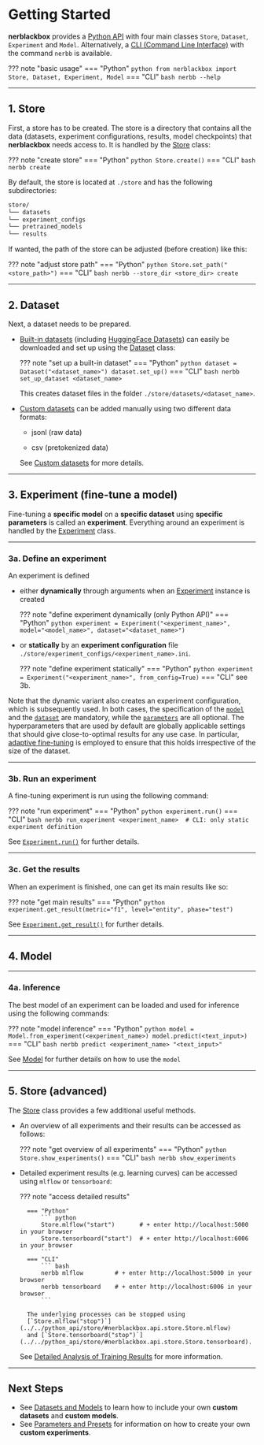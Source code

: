 # Getting Started

**nerblackbox** provides a [Python API](../../python_api/overview) with four main classes 
`Store`, `Dataset`, `Experiment` and `Model`.
Alternatively, a [CLI (Command Line Interface)](../../cli/cli) with the command `nerbb` is available.

??? note "basic usage"
    === "Python"
        ``` python
        from nerblackbox import Store, Dataset, Experiment, Model
        ```
    === "CLI"
        ``` bash
        nerbb --help
        ```

-----------
## 1. Store

First, a store has to be created. 
The store is a directory that contains all the data 
(datasets, experiment configurations, results, model checkpoints)
that **nerblackbox** needs access to. 
It is handled by the [Store](../../python_api/store) class:

??? note "create store"
    === "Python"
        ``` python
        Store.create()
        ```
    === "CLI"
        ``` bash
        nerbb create
        ```

By default, the store is located at ``./store`` and has the following subdirectories:

``` xml
store/
└── datasets
└── experiment_configs
└── pretrained_models
└── results
```

If wanted, the path of the store can be adjusted (before creation) like this:

??? note "adjust store path"
    === "Python"
        ``` python
        Store.set_path("<store_path>")
        ```
    === "CLI"
        ``` bash
        nerbb --store_dir <store_dir> create
        ```

-----------
## 2. Dataset

Next, a dataset needs to be prepared.

- [Built-in datasets](../datasets_and_models/#built-in-datasets) (including [HuggingFace Datasets](../../features/support_huggingface_datasets/))
can easily be downloaded and set up using the [Dataset](../../python_api/dataset) class:


    ??? note "set up a built-in dataset"
        === "Python"
            ``` python
            dataset = Dataset("<dataset_name>")
            dataset.set_up()
            ```
        === "CLI"
            ``` bash
            nerbb set_up_dataset <dataset_name>
            ```

    This creates dataset files in the folder `./store/datasets/<dataset_name>`.

- [Custom datasets](../datasets_and_models/#custom-datasets) can be added manually using two different data formats:

    - jsonl (raw data)

    - csv (pretokenized data)

    See [Custom datasets](../datasets_and_models/#custom-datasets) for more details.

-----------
## 3. Experiment (fine-tune a model)

Fine-tuning a **specific model** on a **specific dataset** using **specific parameters** is called an **experiment**. 
Everything around an experiment is handled by the [Experiment](../../python_api/experiment) class.

-----------
### 3a. Define an experiment

An experiment is defined 

- either **dynamically** through arguments when an [Experiment](../../python_api/experiment/) instance is created

    ??? note "define experiment dynamically (only Python API)"
        === "Python"
            ``` python
            experiment = Experiment("<experiment_name>", model="<model_name>", dataset="<dataset_name>")
            ```

- or **statically** by an **experiment configuration** file ``./store/experiment_configs/<experiment_name>.ini``.

    ??? note "define experiment statically"
        === "Python"
            ``` python
            experiment = Experiment("<experiment_name>", from_config=True)
            ```
        === "CLI"
            see 3b.

Note that the dynamic variant also creates an experiment configuration, which is subsequently used.
In both cases, the specification of the [`model`](../datasets_and_models) and the [`dataset`](../datasets_and_models) are mandatory, while the [`parameters`](../parameters_and_presets/#parameters) are all optional. The hyperparameters that are used by default are globally applicable settings that should give close-to-optimal results for any use case.
In particular, [adaptive fine-tuning](../../features/training/adaptive_finetuning) is employed to ensure that this holds irrespective of the size of the dataset.  

-----------
### 3b. Run an experiment

A fine-tuning experiment is run using the following command:

??? note "run experiment"
    === "Python"
        ``` python
        experiment.run()
        ```
    === "CLI"
        ``` bash
        nerbb run_experiment <experiment_name>  # CLI: only static experiment definition
        ```

See [`Experiment.run()`](../../python_api/experiment/#nerblackbox.api.experiment.Experiment.run) for further details.

-----------
### 3c. Get the results

When an experiment is finished, one can get its main results like so:

??? note "get main results"
    === "Python"
        ``` python
        experiment.get_result(metric="f1", level="entity", phase="test")
        ```

See [`Experiment.get_result()`](../../python_api/experiment/#nerblackbox.api.experiment.Experiment.get_result) for further details.

-----------
## 4. Model

-----------
### 4a. Inference

The best model of an experiment can be loaded and used for inference using the following commands:

??? note "model inference"
    === "Python"
        ``` python
        model = Model.from_experiment(<experiment_name>)
        model.predict(<text_input>)
        ```
    === "CLI"
        ``` bash
        nerbb predict <experiment_name> "<text_input>"
        ```
<!---
### 4b. Evaluation

Any model can easily be evaluated on any dataset:

??? note "model evaluation"
    === "Python"
        ``` python
        model = Model.from_checkpoint("<checkpoint_path>")
        model.evaluate("<dataset_name>")
        model.get_result(metric="f1", level="entity", phase="test")
        # 0.9234
        ```
--->

See [Model](../../python_api/model) for further details on how to use the ``model``

-----------
## 5. Store (advanced)

The [Store](../../python_api/store) class provides a few additional useful methods.

- An overview of all experiments and their results can be accessed as follows:

    ??? note "get overview of all experiments"
        === "Python"
            ``` python
            Store.show_experiments()
            ```
        === "CLI"
            ``` bash
            nerbb show_experiments
            ```

- Detailed experiment results (e.g. learning curves) can be accessed using `mlflow` or `tensorboard`:

    ??? note "access detailed results"

        === "Python"
            ``` python
            Store.mlflow("start")       # + enter http://localhost:5000 in your browser
            Store.tensorboard("start")  # + enter http://localhost:6006 in your browser
            ```
        === "CLI"
            ``` bash
            nerbb mlflow         # + enter http://localhost:5000 in your browser
            nerbb tensorboard    # + enter http://localhost:6006 in your browser
            ```

        The underlying processes can be stopped using 
        [`Store.mlflow("stop")`](../../python_api/store/#nerblackbox.api.store.Store.mlflow) 
        and [`Store.tensorboard("stop")`](../../python_api/store/#nerblackbox.api.store.Store.tensorboard).

    See [Detailed Analysis of Training Results](../../features/training/detailed_results) for more information.


-----------
## Next Steps

- See [Datasets and Models](../datasets_and_models) to learn how to include your own **custom datasets** and **custom models**.
- See [Parameters and Presets](../parameters_and_presets) for information on how to create your own **custom experiments**.

